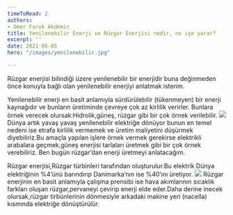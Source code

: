 ```yaml
---
timeToRead: 2
authors:
- Omer Faruk Akdemir
title: Yenilenebilir Enerji ve Rüzgar Enerjisi nedir, ne işe yarar?
excerpt: ''
date: 2021-05-05
hero: "/images/yenilenebilir.jpg"

---
```



Rüzgar enerjisi bilindiği üzere yenilenebilir bir enerjidir buna değinmeden önce konuyla bağlı olan yenilenebilir enerjiyi anlatmak isterim.

Yenilenebilir enerji en basit anlamıyla sürdürülebilir (tükenmeyen) bir enerji kaynağıdır ve bunların üretiminde çevreye çok az kirlilik verirler. Bunlara örnek verecek olursak:Hidrolik,güneş, rüzgar gibi bir çok örnek verilebilir.
![](https://pixabay.com/get/gb59734d7a3164fc80dd04bf5430c52dd0eef933eed3ea6a172669a8b283f12dc728abee4cca49b494b70769e247467f2_640.jpg)
Dünya artık yavaş yavaş yenilenebilir elektriğe dönüyor bunun en temel nedeni ise etrafa kirlilik vermemek ve üretim maliyetini düşürmek diyebiliriz.Bu amaçla yapılan işlere örnek vermek gerekirse elektrikli arabalara geçmek,güneş enerjisi tarlaları üretmek gibi bir çok örnek verebiliriz. Ben bugün rüzgar’dan enerji üretmeyi anlatacağım.

Rüzgar enerjisi,Rüzgar türbinleri tarafından oluşturulur.Bu elektrik Dünya elektriğinin %4’ünü barındırıp Danimarka’nın ise %40’ını üretiyor.
![](https://pixabay.com/get/g41d3e3ed0351b00236128120f96d6493e2a6d975e27e300575d56f135a5ad4d28cd76d65aad2804528ebc22d8baa9419_640.jpg)
Rüzgar enerjinin en basit anlamıyla çalışma prensibi ise hava akımlarının sıcaklık farkları oluşan rüzgar,pervaneyi çevirip enerji elde eder.Daha derine inecek olursak,rüzgar tirbünlerinin dönmesiyle arkadaki makine yeri (nacella) kısmında elektriğe dönüştürülür.
